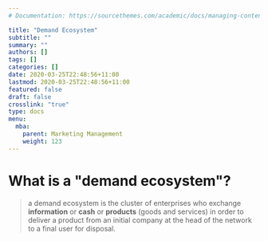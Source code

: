 ```yaml
---
# Documentation: https://sourcethemes.com/academic/docs/managing-content/

title: "Demand Ecosystem"
subtitle: ""
summary: ""
authors: []
tags: []
categories: []
date: 2020-03-25T22:48:56+11:00
lastmod: 2020-03-25T22:48:56+11:00
featured: false
draft: false
crosslink: "true"
type: docs
menu:
  mba:
    parent: Marketing Management
    weight: 123
---
```


# What is a "demand ecosystem"?

> a demand ecosystem is the cluster of enterprises who exchange **information** or **cash** or **products** (goods and services) in order to deliver a product from an initial company at the head of the network to a final user for disposal.

